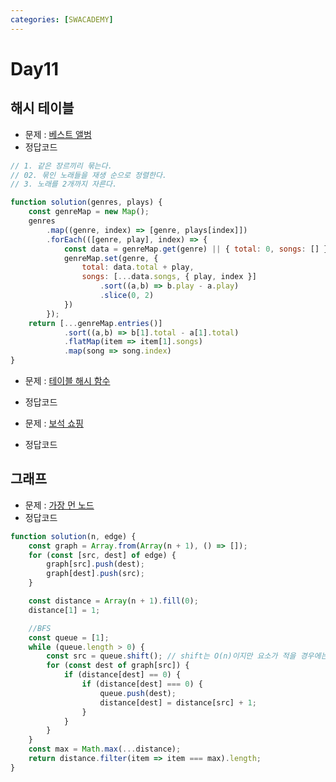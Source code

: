 ```yaml
---
categories: [SWACADEMY]
---
```


# Day11

## 해시 테이블

- 문제 : [베스트 앨범](https://school.programmers.co.kr/learn/courses/30/lessons/42579)
- 정답코드
```javascript
// 1. 같은 장르끼리 묶는다.
// 02. 묶인 노래들을 재생 순으로 정렬한다.
// 3. 노래를 2개까지 자른다.

function solution(genres, plays) {
    const genreMap = new Map();
    genres
        .map((genre, index) => [genre, plays[index]])
        .forEach(([genre, play], index) => {
            const data = genreMap.get(genre) || { total: 0, songs: [] };
            genreMap.set(genre, {
                total: data.total + play,
                songs: [...data.songs, { play, index }]
                    .sort((a,b) => b.play - a.play)
                    .slice(0, 2)
            })
        });
    return [...genreMap.entries()]
            .sort((a,b) => b[1].total - a[1].total)
            .flatMap(item => item[1].songs)
            .map(song => song.index)
}
```

- 문제 : [테이블 해시 함수](https://school.programmers.co.kr/learn/courses/30/lessons/147354)
- 정답코드


- 문제 : [보석 쇼핑](https://school.programmers.co.kr/learn/courses/30/lessons/67258)
- 정답코드


## 그래프

- 문제 : [가장 먼 노드](https://school.programmers.co.kr/learn/courses/30/lessons/49189)
- 정답코드
```javascript
function solution(n, edge) {
    const graph = Array.from(Array(n + 1), () => []);
    for (const [src, dest] of edge) {
        graph[src].push(dest);
        graph[dest].push(src);
    }

    const distance = Array(n + 1).fill(0);
    distance[1] = 1;

    //BFS
    const queue = [1];
    while (queue.length > 0) {
        const src = queue.shift(); // shift는 O(n)이지만 요소가 적을 경우에는 자바스크립트 엔진이 최적화 해준다.
        for (const dest of graph[src]) {
            if (distance[dest] == 0) {
                if (distance[dest] === 0) {
                    queue.push(dest);
                    distance[dest] = distance[src] + 1;
                }
            }
        }
    }
    const max = Math.max(...distance);
    return distance.filter(item => item === max).length;
}
```

